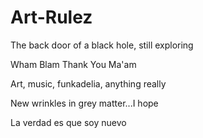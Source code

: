 # Art-Rulez 
The back door of a black hole, still exploring

Wham Blam Thank You Ma'am

Art, music, funkadelia, anything really

New wrinkles in grey matter...I hope

La verdad es que soy nuevo 
